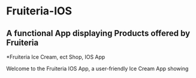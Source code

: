 # Fruiteria-IOS

## A functional App displaying Products offered by Fruiteria
*Fruiteria Ice Cream, ect Shop, IOS App

Welcome to the Fruiteria IOS App, a user-friendly Ice Cream App showing
